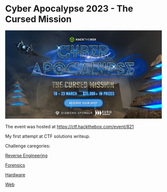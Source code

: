 # Cyber Apocalypse 2023 - The Cursed Mission

![Cyber Apocalypse 2023 - The Cursed Mission](ctf-banner.jpg)

The event was hosted at <https://ctf.hackthebox.com/event/821>

My first attempt at CTF solutions writeup.

Challenge caregories:

[Reverse Engineering](re.md)

[Forensics](forensics.md)

[Hardware](hw.md)

[Web](web.md)
